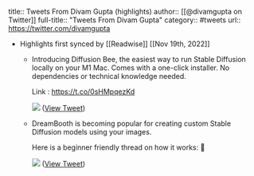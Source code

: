 title:: Tweets From Divam Gupta (highlights)
author:: [[@divamgupta on Twitter]]
full-title:: "Tweets From Divam Gupta"
category:: #tweets
url:: https://twitter.com/divamgupta

- Highlights first synced by [[Readwise]] [[Nov 19th, 2022]]
	- Introducing Diffusion Bee, the easiest way to run Stable Diffusion locally on your M1 Mac. Comes with a one-click installer. No dependencies or technical knowledge needed.
	  
	  Link : https://t.co/0sHMpqezKd 
	  
	  ![](https://pbs.twimg.com/media/FcZB-wyXEAEglXb.jpg) ([View Tweet](https://twitter.com/divamgupta/status/1569014206912929796))
	- DreamBooth is becoming popular for creating custom Stable Diffusion models using your images.
	  
	  Here is a beginner friendly thread on how it works: 🧵 
	  
	  ![](https://pbs.twimg.com/media/FgfAcmTWAAEnThl.jpg) ([View Tweet](https://twitter.com/divamgupta/status/1587452063721693185))